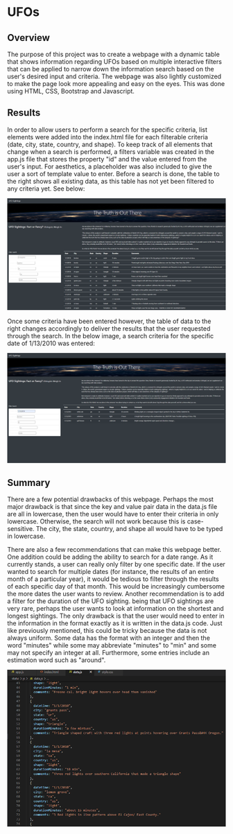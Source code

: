 # UFOs

## Overview
The purpose of this project was to create a webpage with a dynamic table that shows information regarding UFOs based on multiple interactive filters that can be applied to narrow down the information search based on the user's desired input and criteria. The webpage was also lightly customized to make the page look more appealing and easy on the eyes. This was done using HTML, CSS, Bootstrap and Javascript.

## Results
In order to allow users to perform a search for the specific criteria, list elements were added into the index.html file for each filterable criteria (date, city, state, country, and shape). To keep track of all elements that change when a search is performed, a filters variable was created in the app.js file that stores the property "id" and the value entered from the user's input. For aesthetics, a placeholder was also included to give the user a sort of template value to enter. Before a search is done, the table to the right shows all existing data, as this table has not yet been filtered to any criteria yet. See below:

![ufopage](static/images/ufo_page.png) 

Once some criteria have been entered however, the table of data to the right changes accordingly to deliver the results that the user requested through the search. In the below image, a search criteria for the specific date of 1/13/2010 was entered:

![ufosearch](static/images/ufo_search.png) 

## Summary
There are a few potential drawbacks of this webpage. Perhaps the most major drawback is that since the key and value pair data in the data.js file are all in lowercase, then the user would have to enter their criteria in only lowercase. Otherwise, the search will not work because this is case-sensitive. The city, the state, country, and shape all would have to be typed in lowercase.

There are also a few recommendations that can make this webpage better. One addition could be adding the ability to search for a date range. As it currently stands, a user can really only filter by one specific date. If the user wanted to search for multiple dates (for instance, the results of an entire month of a particular year), it would be tedious to filter through the results of each specific day of that month. This would be increasingly cumbersome the more dates the user wants to review.
Another recommendation is to add a filter for the duration of the UFO sighting. being that UFO sightings are very rare, perhaps the user wants to look at information on the shortest and longest sightings. The only drawback is that the user would need to enter in the information in the format exactly as it is written in the data.js code. Just like previously mentioned, this could be tricky because the data is not always uniform. Some data has the format with an integer and then the word "minutes" while some may abbreviate "minutes" to "min" and some may not specify an integer at all. Furthermore, some entries include an estimation word such as "around".

![datajs](static/images/datajs.png) 
